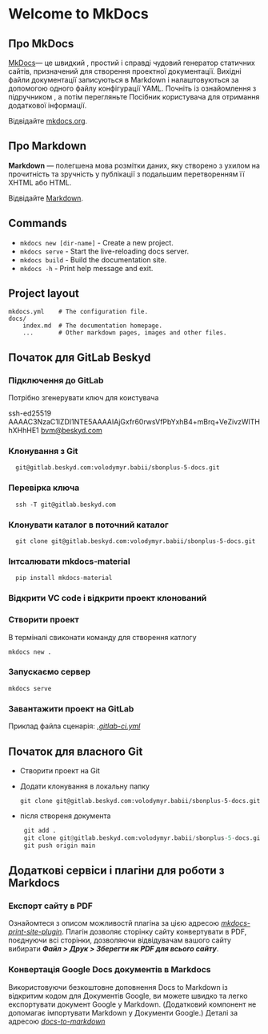 # Welcome to MkDocs

## Про MkDocs

[MkDocs](https://www.mkdocs.org)— це швидкий , простий і справді чудовий генератор статичних сайтів, призначений для створення проектної документації. Вихідні файли документації записуються в Markdown і налаштовуються за допомогою одного файлу конфігурації YAML. Почніть із ознайомлення з підручником , а потім перегляньте Посібник користувача для отримання додаткової інформації.

Відвідайте  [mkdocs.org](https://www.mkdocs.org).

## Про Markdown

**Markdown** — полегшена мова розмітки даних, яку створено з ухилом на прочитність та зручність у публікації з подальшим перетворенням її XHTML або HTML.

Відвідайте  [Markdown](https://www.markdownguide.org/cheat-sheet/).

## Commands

* `mkdocs new [dir-name]` - Create a new project.
* `mkdocs serve` - Start the live-reloading docs server.
* `mkdocs build` - Build the documentation site.
* `mkdocs -h` - Print help message and exit.

## Project layout

    mkdocs.yml    # The configuration file.
    docs/
        index.md  # The documentation homepage.
        ...       # Other markdown pages, images and other files.


## Початок для GitLab Beskyd

### Підключення до GitLab
Потрібно згенерувати ключ для коистувача
  
  ssh-ed25519 AAAAC3NzaC1lZDI1NTE5AAAAIAjGxfr60rwsVfPbYxhB4+mBrq+VeZivzWlTHhXHhHE1 bvm@beskyd.com

### Клонування з Git
```
  git@gitlab.beskyd.com:volodymyr.babii/sbonplus-5-docs.git
```
### Перевірка ключа
```
  ssh -T git@gitlab.beskyd.com
```
### Клонувати каталог  в поточний каталог
```
  git clone git@gitlab.beskyd.com:volodymyr.babii/sbonplus-5-docs.git
```
### Інтсалювати mkdocs-material
```
  pip install mkdocs-material
```
### Відкрити VC code і відкрити проект клонований

### Створити проект 
В терміналі свиконати команду для створення катлогу
 ```
 mkdocs new .
 ```
### Запускаємо сервер
```
mkdocs serve
```
### Завантажити проект на GitLab

Приклад файла сценарія:  *[.gitlab-ci.yml](https://github.com/Stepa86/demo_mkdocs/blob/master/.gitlab-ci.yml)*


## Початок для власного Git 
* Створити проект на Git
* Додати клонування  в локальну папку
  
  ```
  git clone git@gitlab.beskyd.com:volodymyr.babii/sbonplus-5-docs.git
  ```
* після створеня документа 
   ```python
    git add .
    git clone git@gitlab.beskyd.com:volodymyr.babii/sbonplus-5-docs.git
    git push origin main
    ```
 
## Додаткові сервіси і плагіни для роботи з Markdocs

### Експорт сайту в PDF

Ознайомтеся з описом можливостй плагіна за цією адресою *[mkdocs-print-site-plugin](https://timvink.github.io/mkdocs-print-site-plugin/index.html)*.
Плагін дозволяє сторінку сайту конвертувати в PDF, поєднуючи всі сторінки, дозволяючи відвідувачам вашого сайту вибирати ***Файл > Друк > Зберегти як PDF для всього сайту***.


### Конвертація Google Docs документів в Markdocs

Використовуючи безкоштовне доповнення Docs to Markdown із відкритим кодом для Документів Google, ви можете швидко та легко експортувати документ Google у Markdown. (Додатковий компонент не допомагає імпортувати Markdown у Документи Google.)
Деталі за адресою *[docs-to-markdown](https://workspace.google.com/marketplace/app/docs_to_markdown/700168918607)*



